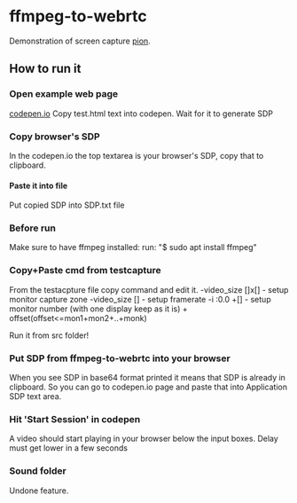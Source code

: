 # ffmpeg-to-webrtc

Demonstration of screen capture [pion](https://github.com/pion/webrtc).

## How to run it

### Open example web page
[codepen.io](https://codepen.io/ppjln/pen/oEZXjV)
Copy test.html text into codepen.
Wait for it to generate SDP

### Copy browser's SDP
In the codepen.io the top textarea is your browser's SDP, copy that to clipboard.

#### Paste it into file
Put copied SDP into SDP.txt file

### Before run
Make sure to have ffmpeg installed:
run:
"$ sudo apt install ffmpeg"

### Copy+Paste cmd from testcapture
From the testacpture file copy command and edit it.
-video_size []x[] - setup monitor capture zone
-video_size []    - setup framerate
-i :0.0 +[]       - setup monitor number (with one display keep as it is) + offset(offset<=mon1+mon2+..+monk)

Run it from src folder!

### Put SDP from ffmpeg-to-webrtc into your browser
When you see SDP in base64 format printed it means that SDP is already in clipboard. So you can go to codepen.io page and paste that into Application SDP text area.

### Hit 'Start Session' in codepen
A video should start playing in your browser below the input boxes.
Delay must get lower in a few seconds


### Sound folder
Undone feature. 

